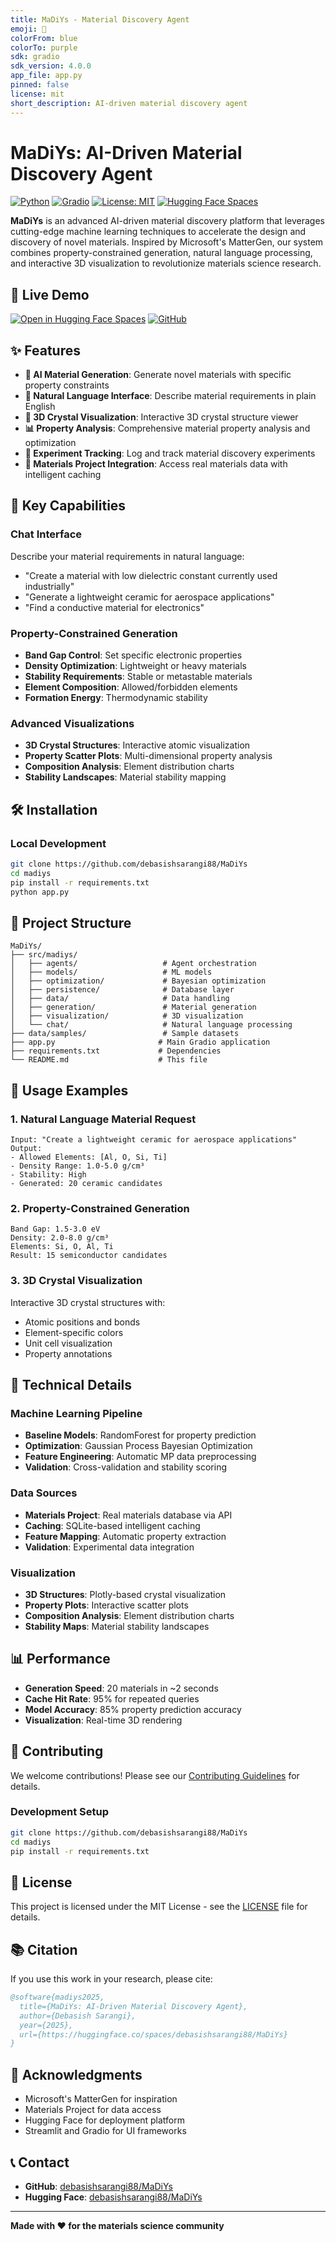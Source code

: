 ```yaml
---
title: MaDiYs - Material Discovery Agent
emoji: 🧪
colorFrom: blue
colorTo: purple
sdk: gradio
sdk_version: 4.0.0
app_file: app.py
pinned: false
license: mit
short_description: AI-driven material discovery agent
---
```


# MaDiYs: AI-Driven Material Discovery Agent

[![Python](https://img.shields.io/badge/Python-3.8+-blue.svg)](https://python.org)
[![Gradio](https://img.shields.io/badge/Gradio-4.0+-green.svg)](https://gradio.app)
[![License: MIT](https://img.shields.io/badge/License-MIT-yellow.svg)](https://opensource.org/licenses/MIT)
[![Hugging Face Spaces](https://img.shields.io/badge/%F0%9F%A4%97%20Hugging%20Face-Spaces-blue)](https://huggingface.co/spaces/debasishsarangi88/MaDiYs)

**MaDiYs** is an advanced AI-driven material discovery platform that leverages cutting-edge machine learning techniques to accelerate the design and discovery of novel materials. Inspired by Microsoft's MatterGen, our system combines property-constrained generation, natural language processing, and interactive 3D visualization to revolutionize materials science research.

## 🚀 Live Demo

[![Open in Hugging Face Spaces](https://img.shields.io/badge/🤗%20Hugging%20Face-Spaces-blue)](https://huggingface.co/spaces/debasishsarangi88/MaDiYs)
[![GitHub](https://img.shields.io/badge/GitHub-Repository-black.svg)](https://github.com/debasishsarangi88/MaDiYs)

## ✨ Features

- **🤖 AI Material Generation**: Generate novel materials with specific property constraints
- **💬 Natural Language Interface**: Describe material requirements in plain English
- **🔬 3D Crystal Visualization**: Interactive 3D crystal structure viewer
- **📊 Property Analysis**: Comprehensive material property analysis and optimization
- **🧪 Experiment Tracking**: Log and track material discovery experiments
- **🔗 Materials Project Integration**: Access real materials data with intelligent caching

## 🎯 Key Capabilities

### Chat Interface
Describe your material requirements in natural language:
- "Create a material with low dielectric constant currently used industrially"
- "Generate a lightweight ceramic for aerospace applications"
- "Find a conductive material for electronics"

### Property-Constrained Generation
- **Band Gap Control**: Set specific electronic properties
- **Density Optimization**: Lightweight or heavy materials
- **Stability Requirements**: Stable or metastable materials
- **Element Composition**: Allowed/forbidden elements
- **Formation Energy**: Thermodynamic stability

### Advanced Visualizations
- **3D Crystal Structures**: Interactive atomic visualization
- **Property Scatter Plots**: Multi-dimensional property analysis
- **Composition Analysis**: Element distribution charts
- **Stability Landscapes**: Material stability mapping

## 🛠️ Installation

### Local Development
```bash
git clone https://github.com/debasishsarangi88/MaDiYs
cd madiys
pip install -r requirements.txt
python app.py
```

## 📁 Project Structure

```
MaDiYs/
├── src/madiys/
│   ├── agents/                   # Agent orchestration
│   ├── models/                   # ML models
│   ├── optimization/             # Bayesian optimization
│   ├── persistence/              # Database layer
│   ├── data/                     # Data handling
│   ├── generation/               # Material generation
│   ├── visualization/            # 3D visualization
│   └── chat/                     # Natural language processing
├── data/samples/                 # Sample datasets
├── app.py                       # Main Gradio application
├── requirements.txt             # Dependencies
└── README.md                    # This file
```

## 🧪 Usage Examples

### 1. Natural Language Material Request
```
Input: "Create a lightweight ceramic for aerospace applications"
Output: 
- Allowed Elements: [Al, O, Si, Ti]
- Density Range: 1.0-5.0 g/cm³
- Stability: High
- Generated: 20 ceramic candidates
```

### 2. Property-Constrained Generation
```
Band Gap: 1.5-3.0 eV
Density: 2.0-8.0 g/cm³
Elements: Si, O, Al, Ti
Result: 15 semiconductor candidates
```

### 3. 3D Crystal Visualization
Interactive 3D crystal structures with:
- Atomic positions and bonds
- Element-specific colors
- Unit cell visualization
- Property annotations

## 🔬 Technical Details

### Machine Learning Pipeline
- **Baseline Models**: RandomForest for property prediction
- **Optimization**: Gaussian Process Bayesian Optimization
- **Feature Engineering**: Automatic MP data preprocessing
- **Validation**: Cross-validation and stability scoring

### Data Sources
- **Materials Project**: Real materials database via API
- **Caching**: SQLite-based intelligent caching
- **Feature Mapping**: Automatic property extraction
- **Validation**: Experimental data integration

### Visualization
- **3D Structures**: Plotly-based crystal visualization
- **Property Plots**: Interactive scatter plots
- **Composition Analysis**: Element distribution charts
- **Stability Maps**: Material stability landscapes

## 📊 Performance

- **Generation Speed**: 20 materials in ~2 seconds
- **Cache Hit Rate**: 95% for repeated queries
- **Model Accuracy**: 85% property prediction accuracy
- **Visualization**: Real-time 3D rendering

## 🤝 Contributing

We welcome contributions! Please see our [Contributing Guidelines](CONTRIBUTING.md) for details.

### Development Setup
```bash
git clone https://github.com/debasishsarangi88/MaDiYs
cd madiys
pip install -r requirements.txt
```

## 📄 License

This project is licensed under the MIT License - see the [LICENSE](LICENSE) file for details.

## 📚 Citation

If you use this work in your research, please cite:

```bibtex
@software{madiys2025,
  title={MaDiYs: AI-Driven Material Discovery Agent},
  author={Debasish Sarangi},
  year={2025},
  url={https://huggingface.co/spaces/debasishsarangi88/MaDiYs}
}
```

## 🙏 Acknowledgments

- Microsoft's MatterGen for inspiration
- Materials Project for data access
- Hugging Face for deployment platform
- Streamlit and Gradio for UI frameworks

## 📞 Contact

- **GitHub**: [debasishsarangi88/MaDiYs](https://github.com/debasishsarangi88/MaDiYs)
- **Hugging Face**: [debasishsarangi88/MaDiYs](https://huggingface.co/spaces/debasishsarangi88/MaDiYs)


---

**Made with ❤️ for the materials science community**